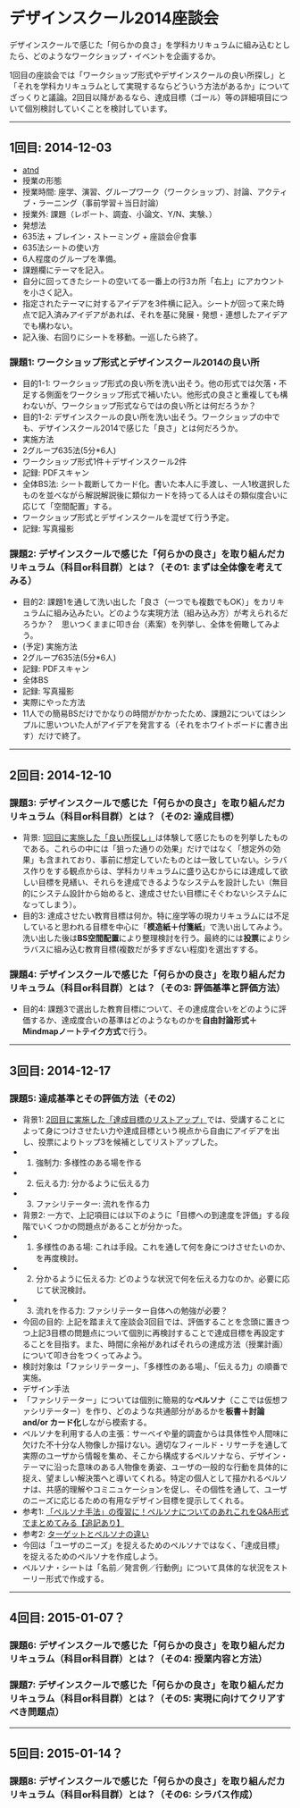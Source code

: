 # デザインスクール2014座談会
デザインスクールで感じた「何らかの良さ」を学科カリキュラムに組み込むとしたら、どのようなワークショップ・イベントを企画するか。

1回目の座談会では「ワークショップ形式やデザインスクールの良い所探し」と「それを学科カリキュラムとして実現するならどういう方法があるか」についてざっくりと議論。2回目以降があるなら、達成目標（ゴール）等の詳細項目について個別検討していくことを検討しています。

***

## 1回目: 2014-12-03
- [atnd](http://0b53b57923b1c41320e4df7e3e.doorkeeper.jp/events/18067)
- 授業の形態
 - 授業時間: 座学、演習、グループワーク（ワークショップ）、討論、アクティブ・ラーニング（事前学習＋当日討論）
 - 授業外: 課題（レポート、調査、小論文、Y/N、実験、）
- 発想法
 - 635法 + ブレイン・ストーミング + 座談会＠食事
- 635法シートの使い方
 - 6人程度のグループを準備。
 - 課題欄にテーマを記入。
 - 自分に回ってきたシートの空いてる一番上の行3カ所「右上」にアカウントを小さく記入。
 - 指定されたテーマに対するアイデアを3件横に記入。シートが回って来た時点で記入済みアイデアがあれば、それを基に発展・発想・連想したアイデアでも構わない。
 - 記入後、右回りにシートを移動。一巡したら終了。

### 課題1: ワークショップ形式とデザインスクール2014の良い所
- 目的1-1: ワークショップ形式の良い所を洗い出そう。他の形式では欠落・不足する側面をワークショップ形式で補いたい。他形式の良さと重複しても構わないが、ワークショップ形式ならではの良い所とは何だろうか？
- 目的1-2: デザインスクールの良い所を洗い出そう。ワークショップの中でも、デザインスクール2014で感じた「良さ」とは何だろうか。
- 実施方法
 - 2グループ635法(5分*6人)
  - ワークショップ形式1件＋デザインスクール2件
 - 記録: PDFスキャン
 - 全体BS法: シート裁断してカード化。書いた本人に手渡し、一人1枚選択したものを並べながら解説解説後に類似カードを持ってる人はその類似度合いに応じて「空間配置」する。
  - ワークショップ形式とデザインスクールを混ぜて行う予定。
 - 記録: 写真撮影

### 課題2: デザインスクールで感じた「何らかの良さ」を取り組んだカリキュラム（科目or科目群）とは？（その1: まずは全体像を考えてみる）
- 目的2: 課題1を通して洗い出した「良さ（一つでも複数でもOK）」をカリキュラムに組み込みたい。どのような実現方法（組み込み方）が考えられるだろうか？　思いつくままに叩き台（素案）を列挙し、全体を俯瞰してみよう。
- (予定) 実施方法
 - 2グループ635法(5分*6人)
 - 記録: PDFスキャン
 - 全体BS
 - 記録: 写真撮影
- 実際にやった方法
 - 11人での簡易BSだけでかなりの時間がかかったため、課題2についてはシンプルに思いついた人がアイデアを発言する（それをホワイトボードに書き出す）だけで終了。

***

## 2回目: 2014-12-10
### 課題3: デザインスクールで感じた「何らかの良さ」を取り組んだカリキュラム（科目or科目群）とは？（その2: 達成目標）
- 背景: [1回目に実施した「良い所探し」](https://github.com/naltoma/designschool2ie/blob/master/2014-12-03/summary.md)は体験して感じたものを列挙したものである。これらの中には「狙った通りの効果」だけではなく「想定外の効果」も含まれており、事前に想定していたものとは一致していない。シラバス作りをする観点からは、学科カリキュラムに盛り込むからには達成して欲しい目標を見繕い、それらを達成できるようなシステムを設計したい（無目的にシステム設計から始めると、達成させたい目標にそぐわないシステムになってしまう）。
- 目的3: 達成させたい教育目標は何か。特に座学等の現カリキュラムには不足していると思われる目標を中心に「**模造紙＋付箋紙**」で洗い出してみよう。洗い出した後は**BS空間配置**により整理検討を行う。最終的には**投票**によりシラバスに組み込む教育目標(複数だが多すぎない程度)を選出すする。

### 課題4: デザインスクールで感じた「何らかの良さ」を取り組んだカリキュラム（科目or科目群）とは？（その3: 評価基準と評価方法）
- 目的4: 課題3で選出した教育目標について、その達成度合いをどのように評価するか、達成度合いの基準はどのようなものかを**自由討論形式＋Mindmapノートテイク方式**で行う。

***

## 3回目: 2014-12-17
### 課題5: 達成基準とその評価方法（その2）
- 背景1: [2回目に実施した「達成目標のリストアップ」](https://github.com/naltoma/designschool2ie/blob/master/2014-12-17/summary.md)では、受講することによって身につけさせたい力や達成目標という視点から自由にアイデアを出し、投票によりトップ3を候補としてリストアップした。
 - 1. 強制力: 多様性のある場を作る
 - 2. 伝える力: 分かるように伝える力
 - 3. ファシリテーター: 流れを作る力
- 背景2: 一方で、上記項目には以下のように「目標への到達度を評価」する段階でいくつかの問題点があることが分かった。
 - 1. 多様性のある場: これは手段。これを通して何を身につけさせたいのか、を再度検討。
 - 2. 分かるように伝える力: どのような状況で何を伝える力なのか。必要に応じて状況検討。
 - 3. 流れを作る力: ファシリテーター自体への勉強が必要？
- 今回の目的: 上記を踏まえて座談会3回目では、評価することを念頭に置きつつ上記3目標の問題点について個別に再検討することで達成目標を再設定することを目指す。また、時間に余裕があればそれらの達成方法（授業計画）について叩き台をつくってみよう。
 - 検討対象は「ファシリテーター」、「多様性のある場」、「伝える力」の順番で実施。
- デザイン手法
 - 「ファシリテーター」については個別に簡易的な**ペルソナ**（ここでは仮想ファシリテーター）を作り、どのような共通部分があるかを**板書＋討論 and/or カード化**しながら模索する。
 - ペルソナを利用する人の主張：サーベイや量的調査からは具体性や人間味に欠けた不十分な人物像しか描けない。適切なフィールド・リサーチを通して実際のユーザから情報を集め、そこから構成するペルソナなら、デザイン・テーマに沿った意味のある人物像を勇姿、ユーザの一般的な行動を具体的に捉え、望ましい解決策へと導いてくれる。特定の個人として描かれるペルソナは、共感的理解やコミニュケーションを促し、その個性を通して、ユーザのニーズに応じるための有用なデザイン目標を提示してくれる。
 - 参考1: [「ペルソナ手法」の復習に！ペルソナについてのあれこれをQ&A形式でまとめてみる【追記あり】](http://uxxinspiration.com/2014/03/persona/)
 - 参考2: [ターゲットとペルソナの違い](http://ohako-inc.jp/uiux-japan/ohako-uiux/201408-persona-design.html)
 - 今回は「ユーザのニーズ」を捉えるためのペルソナではなく、「達成目標」を捉えるためのペルソナを作成しよう。
 - ペルソナ・シートは「名前／発言例／行動例」について具体的な状況をストーリー形式で作成する。

***

## 4回目: 2015-01-07？
### 課題6: デザインスクールで感じた「何らかの良さ」を取り組んだカリキュラム（科目or科目群）とは？（その4: 授業内容と方法）
### 課題7: デザインスクールで感じた「何らかの良さ」を取り組んだカリキュラム（科目or科目群）とは？（その5: 実現に向けてクリアすべき問題点）

***

## 5回目: 2015-01-14？
### 課題8: デザインスクールで感じた「何らかの良さ」を取り組んだカリキュラム（科目or科目群）とは？（その6: シラバス作成）
